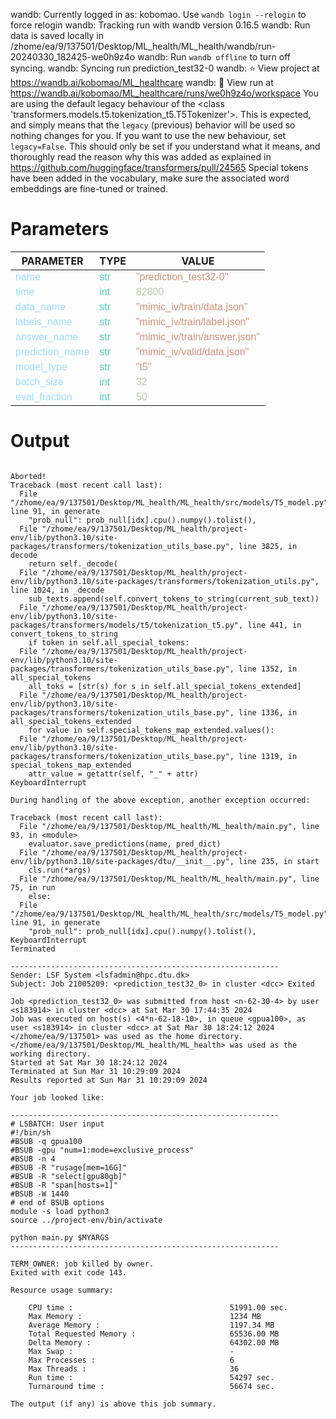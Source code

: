 wandb: Currently logged in as: kobomao. Use `wandb login --relogin` to force relogin
wandb: Tracking run with wandb version 0.16.5
wandb: Run data is saved locally in /zhome/ea/9/137501/Desktop/ML_health/ML_health/wandb/run-20240330_182425-we0h9z4o
wandb: Run `wandb offline` to turn off syncing.
wandb: Syncing run prediction_test32-0
wandb: ⭐️ View project at https://wandb.ai/kobomao/ML_healthcare
wandb: 🚀 View run at https://wandb.ai/kobomao/ML_healthcare/runs/we0h9z4o/workspace
You are using the default legacy behaviour of the <class 'transformers.models.t5.tokenization_t5.T5Tokenizer'>. This is expected, and simply means that the `legacy` (previous) behavior will be used so nothing changes for you. If you want to use the new behaviour, set `legacy=False`. This should only be set if you understand what it means, and thoroughly read the reason why this was added as explained in https://github.com/huggingface/transformers/pull/24565
Special tokens have been added in the vocabulary, make sure the associated word embeddings are fine-tuned or trained.

<style>
c { color: #9cdcfe; font-family: 'Verdana', sans-serif;} /* VARIABLE */
d { color: #4EC9B0; font-family: 'Verdana', sans-serif;} /* CLASS */
e { color: #569cd6; font-family: 'Verdana', sans-serif;} /* BOOL */
f { color: #b5cea8; font-family: 'Verdana', sans-serif;} /* NUMBERS */
j { color: #ce9178; font-family: 'Verdana', sans-serif;} /* STRING */
k { font-family: 'Verdana', sans-serif;} /* SYMBOLS */
</style>

# Parameters

| PARAMETER         | TYPE              | VALUE             |
|-------------------|-------------------|-------------------|
| <c>name</c>       | <d>str</d>        | <j>"prediction_test32-0"</j> |
| <c>time</c>       | <d>int</d>        | <f>82800</f>      |
| <c>data_name</c>  | <d>str</d>        | <j>"mimic_iv/train/data.json"</j> |
| <c>labels_name</c>| <d>str</d>        | <j>"mimic_iv/train/label.json"</j> |
| <c>answer_name</c>| <d>str</d>        | <j>"mimic_iv/train/answer.json"</j> |
| <c>prediction_name</c>| <d>str</d>        | <j>"mimic_iv/valid/data.json"</j> |
| <c>model_type</c> | <d>str</d>        | <j>"t5"</j>       |
| <c>batch_size</c> | <d>int</d>        | <f>32</f>         |
| <c>eval_fraction</c>| <d>int</d>        | <f>50</f>         |

# Output

```

Aborted!
Traceback (most recent call last):
  File "/zhome/ea/9/137501/Desktop/ML_health/ML_health/src/models/T5_model.py", line 91, in generate
    "prob_null": prob_null[idx].cpu().numpy().tolist(),
  File "/zhome/ea/9/137501/Desktop/ML_health/project-env/lib/python3.10/site-packages/transformers/tokenization_utils_base.py", line 3825, in decode
    return self._decode(
  File "/zhome/ea/9/137501/Desktop/ML_health/project-env/lib/python3.10/site-packages/transformers/tokenization_utils.py", line 1024, in _decode
    sub_texts.append(self.convert_tokens_to_string(current_sub_text))
  File "/zhome/ea/9/137501/Desktop/ML_health/project-env/lib/python3.10/site-packages/transformers/models/t5/tokenization_t5.py", line 441, in convert_tokens_to_string
    if token in self.all_special_tokens:
  File "/zhome/ea/9/137501/Desktop/ML_health/project-env/lib/python3.10/site-packages/transformers/tokenization_utils_base.py", line 1352, in all_special_tokens
    all_toks = [str(s) for s in self.all_special_tokens_extended]
  File "/zhome/ea/9/137501/Desktop/ML_health/project-env/lib/python3.10/site-packages/transformers/tokenization_utils_base.py", line 1336, in all_special_tokens_extended
    for value in self.special_tokens_map_extended.values():
  File "/zhome/ea/9/137501/Desktop/ML_health/project-env/lib/python3.10/site-packages/transformers/tokenization_utils_base.py", line 1319, in special_tokens_map_extended
    attr_value = getattr(self, "_" + attr)
KeyboardInterrupt

During handling of the above exception, another exception occurred:

Traceback (most recent call last):
  File "/zhome/ea/9/137501/Desktop/ML_health/ML_health/main.py", line 93, in <module>
    evaluator.save_predictions(name, pred_dict)
  File "/zhome/ea/9/137501/Desktop/ML_health/project-env/lib/python3.10/site-packages/dtu/__init__.py", line 235, in start
    cls.run(*args)
  File "/zhome/ea/9/137501/Desktop/ML_health/ML_health/main.py", line 75, in run
    else:
  File "/zhome/ea/9/137501/Desktop/ML_health/ML_health/src/models/T5_model.py", line 91, in generate
    "prob_null": prob_null[idx].cpu().numpy().tolist(),
KeyboardInterrupt
Terminated

------------------------------------------------------------
Sender: LSF System <lsfadmin@hpc.dtu.dk>
Subject: Job 21005209: <prediction_test32_0> in cluster <dcc> Exited

Job <prediction_test32_0> was submitted from host <n-62-30-4> by user <s183914> in cluster <dcc> at Sat Mar 30 17:44:35 2024
Job was executed on host(s) <4*n-62-18-10>, in queue <gpua100>, as user <s183914> in cluster <dcc> at Sat Mar 30 18:24:12 2024
</zhome/ea/9/137501> was used as the home directory.
</zhome/ea/9/137501/Desktop/ML_health/ML_health> was used as the working directory.
Started at Sat Mar 30 18:24:12 2024
Terminated at Sun Mar 31 10:29:09 2024
Results reported at Sun Mar 31 10:29:09 2024

Your job looked like:

------------------------------------------------------------
# LSBATCH: User input
#!/bin/sh
#BSUB -q gpua100
#BSUB -gpu "num=1:mode=exclusive_process"
#BSUB -n 4
#BSUB -R "rusage[mem=16G]"
#BSUB -R "select[gpu80gb]"
#BSUB -R "span[hosts=1]"
#BSUB -W 1440
# end of BSUB options
module -s load python3
source ../project-env/bin/activate

python main.py $MYARGS
------------------------------------------------------------

TERM_OWNER: job killed by owner.
Exited with exit code 143.

Resource usage summary:

    CPU time :                                   51991.00 sec.
    Max Memory :                                 1234 MB
    Average Memory :                             1197.34 MB
    Total Requested Memory :                     65536.00 MB
    Delta Memory :                               64302.00 MB
    Max Swap :                                   -
    Max Processes :                              6
    Max Threads :                                36
    Run time :                                   54297 sec.
    Turnaround time :                            56674 sec.

The output (if any) is above this job summary.


